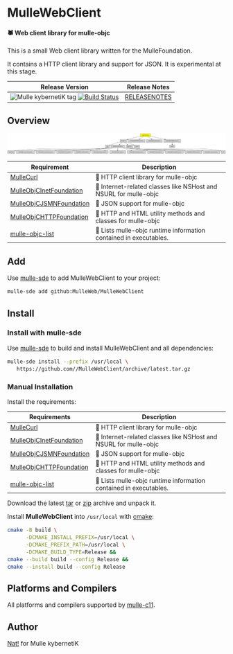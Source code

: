 # MulleWebClient

#### 🕷 Web client library for mulle-objc


This is a small Web client library written for the MulleFoundation.

It contains a HTTP client library and support for JSON. It is experimental
at this stage.



| Release Version                                       | Release Notes
|-------------------------------------------------------|--------------
| ![Mulle kybernetiK tag](https://img.shields.io/github/tag//MulleWebClient.svg?branch=release) [![Build Status](https://github.com//MulleWebClient/workflows/CI/badge.svg?branch=release)](//github.com//MulleWebClient/actions)| [RELEASENOTES](RELEASENOTES.md) |








## Overview
![Overview](overview.dot.svg)

| Requirement                                  | Description
|----------------------------------------------|-----------------------
| [MulleCurl](https://github.com/MulleWeb/MulleCurl)             | 🥌 HTTP client library for mulle-objc
| [MulleObjCInetFoundation](https://github.com/MulleWeb/MulleObjCInetFoundation)             | 📠 Internet-related classes like NSHost and NSURL for mulle-objc
| [MulleObjCJSMNFoundation](https://github.com/MulleWeb/MulleObjCJSMNFoundation)             | 🌼 JSON support for mulle-objc
| [MulleObjCHTTPFoundation](https://github.com/MulleWeb/MulleObjCHTTPFoundation)             | 🎫 HTTP and HTML utility methods and classes for mulle-objc
| [mulle-objc-list](https://github.com/mulle-objc/mulle-objc-list)             | 📒 Lists mulle-objc runtime information contained in executables.


## Add

Use [mulle-sde](//github.com/mulle-sde) to add MulleWebClient to your project:

``` sh
mulle-sde add github:MulleWeb/MulleWebClient
```

## Install

### Install with mulle-sde

Use [mulle-sde](//github.com/mulle-sde) to build and install MulleWebClient and all dependencies:

``` sh
mulle-sde install --prefix /usr/local \
   https://github.com//MulleWebClient/archive/latest.tar.gz
```

### Manual Installation

Install the requirements:

| Requirements                                 | Description
|----------------------------------------------|-----------------------
| [MulleCurl](https://github.com/MulleWeb/MulleCurl)             | 🥌 HTTP client library for mulle-objc
| [MulleObjCInetFoundation](https://github.com/MulleWeb/MulleObjCInetFoundation)             | 📠 Internet-related classes like NSHost and NSURL for mulle-objc
| [MulleObjCJSMNFoundation](https://github.com/MulleWeb/MulleObjCJSMNFoundation)             | 🌼 JSON support for mulle-objc
| [MulleObjCHTTPFoundation](https://github.com/MulleWeb/MulleObjCHTTPFoundation)             | 🎫 HTTP and HTML utility methods and classes for mulle-objc
| [mulle-objc-list](https://github.com/mulle-objc/mulle-objc-list)             | 📒 Lists mulle-objc runtime information contained in executables.

Download the latest [tar](https://github.com/MulleWeb/MulleWebClient/archive/refs/tags/latest.tar.gz) or [zip](https://github.com/MulleWeb/MulleWebClient/archive/refs/tags/latest.zip) archive and unpack it.

Install **MulleWebClient** into `/usr/local` with [cmake](https://cmake.org):

``` sh
cmake -B build \
      -DCMAKE_INSTALL_PREFIX=/usr/local \
      -DCMAKE_PREFIX_PATH=/usr/local \
      -DCMAKE_BUILD_TYPE=Release &&
cmake --build build --config Release &&
cmake --install build --config Release
```

## Platforms and Compilers

All platforms and compilers supported by
[mulle-c11](//github.com/mulle-c/mulle-c11).


## Author

[Nat!](https://mulle-kybernetik.com/weblog) for Mulle kybernetiK

